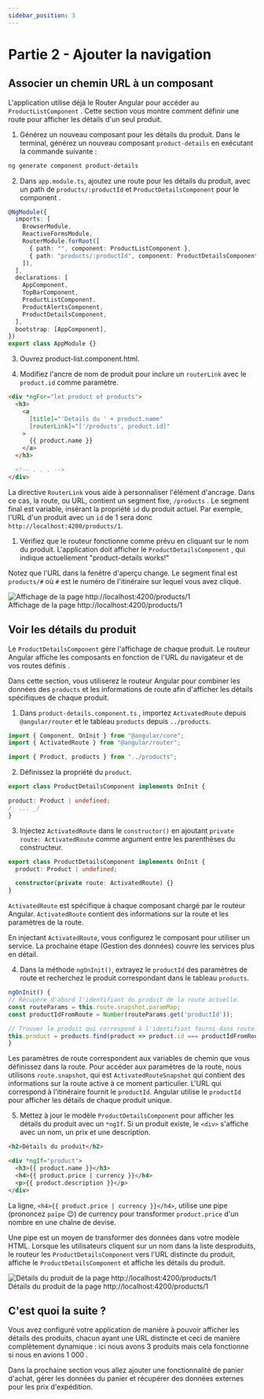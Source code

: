 ```yaml
---
sidebar_position: 3
---
```


# Partie 2 - Ajouter la navigation

## Associer un chemin URL à un composant

L'application utilise déjà le Router Angular pour accéder au `ProductListComponent` . Cette section vous montre comment définir une route pour afficher les détails d'un seul produit.

1. Générez un nouveau composant pour les détails du produit. Dans le terminal, générez un nouveau composant `product-details` en exécutant la commande suivante :

```bash title=Terminal"
ng generate component product-details
```

2. Dans `app.module.ts`, ajoutez une route pour les détails du produit, avec un path de `products/:productId` et `ProductDetailsComponent` pour le component .

```typescript title=src/app/app.module.ts"
@NgModule({
  imports: [
    BrowserModule,
    ReactiveFormsModule,
    RouterModule.forRoot([
      { path: "", component: ProductListComponent },
      { path: "products/:productId", component: ProductDetailsComponent },
    ]),
  ],
  declarations: [
    AppComponent,
    TopBarComponent,
    ProductListComponent,
    ProductAlertsComponent,
    ProductDetailsComponent,
  ],
  bootstrap: [AppComponent],
})
export class AppModule {}
```

3. Ouvrez product-list.component.html.

4. Modifiez l'ancre de nom de produit pour inclure un `routerLink` avec le `product.id` comme paramètre.

```html title=src/app/product-list/product-list.component.html"
<div *ngFor="let product of products">
  <h3>
    <a
      [title]="'Details du ' + product.name"
      [routerLink]="['/products', product.id]"
    >
      {{ product.name }}
    </a>
  </h3>

  <!-- . . . -->
</div>
```

La directive `RouterLink` vous aide à personnaliser l'élément d'ancrage. Dans ce cas, la route, ou URL, contient un segment fixe, `/products` . Le segment final est variable, insérant la propriété `id` du produit actuel. Par exemple, l'URL d'un produit avec un `id` de 1 sera donc `http://localhost:4200/products/1`.

1. Vérifiez que le routeur fonctionne comme prévu en cliquant sur le nom du produit. L'application doit afficher le `ProductDetailsComponent` , qui indique actuellement "product-details works!"

Notez que l'URL dans la fenêtre d'aperçu change. Le segment final est `products/#` où `#` est le numéro de l'itinéraire sur lequel vous avez cliqué.

<div class="container-img-50">
  <img
    src={require('./assets/products-details-works.png').default}
    alt="Affichage de la page http://localhost:4200/products/1"
  />
  <figcaption>Affichage de la page http://localhost:4200/products/1</figcaption>
</div>

## Voir les détails du produit

Le `ProductDetailsComponent` gère l'affichage de chaque produit. Le routeur Angular affiche les composants en fonction de l'URL du navigateur et de vos routes définis .

Dans cette section, vous utiliserez le routeur Angular pour combiner les données des `products` et les informations de route afin d'afficher les détails spécifiques de chaque produit.

1. Dans `product-details.component.ts` , importez `ActivatedRoute` depuis `@angular/router` et le tableau `products` depuis `../products`.

```ts title='src/app/product-details/product-details.component.ts'
import { Component, OnInit } from "@angular/core";
import { ActivatedRoute } from "@angular/router";

import { Product, products } from "../products";
```

2. Définissez la propriété du `product`.

```ts title='src/app/product-details/product-details.component.ts'
export class ProductDetailsComponent implements OnInit {

product: Product | undefined;
/_ ... _/
}

```

3. Injectez `ActivatedRoute` dans le `constructor()` en ajoutant `private route: ActivatedRoute` comme argument entre les parenthèses du constructeur.

```ts title='src/app/product-details/product-details.component.ts'
export class ProductDetailsComponent implements OnInit {
  product: Product | undefined;

  constructor(private route: ActivatedRoute) {}
}
```

`ActivatedRoute` est spécifique à chaque composant chargé par le routeur Angular. `ActivatedRoute` contient des informations sur la route et les paramètres de la route.

En injectant `ActivatedRoute`, vous configurez le composant pour utiliser un service. La prochaine étape (Gestion des données) couvre les services plus en détail.

4. Dans la méthode `ngOnInit()`, extrayez le `productId` des paramètres de route et recherchez le produit correspondant dans le tableau `products`.

```ts title='src/app/product-details/product-details.component.ts'
ngOnInit() {
// Récupère d'abord l'identifiant du produit de la route actuelle.
const routeParams = this.route.snapshot.paramMap;
const productIdFromRoute = Number(routeParams.get('productId'));

// Trouver le produit qui correspond à l'identifiant fourni dans route.
this.product = products.find(product => product.id === productIdFromRoute);
}
```

Les paramètres de route correspondent aux variables de chemin que vous définissez dans la route. Pour accéder aux paramètres de la route, nous utilisons `route.snapshot`, qui est `ActivatedRouteSnapshot` qui contient des informations sur la route active à ce moment particulier. L'URL qui correspond à l'itinéraire fournit le `productId`. Angular utilise le `productId` pour afficher les détails de chaque produit unique.

5. Mettez à jour le modèle `ProductDetailsComponent` pour afficher les détails du produit avec un `*ngIf`. Si un produit existe, le `<div>` s'affiche avec un nom, un prix et une description.

```html title='src/app/product-details/product-details.component.html'
<h2>Détails du produit</h2>

<div *ngIf="product">
  <h3>{{ product.name }}</h3>
  <h4>{{ product.price | currency }}</h4>
  <p>{{ product.description }}</p>
</div>
```

La ligne,
`<h4>{{ product.price | currency }}</h4>`, utilise une pipe (prononcez `païpe` 😉) de currency pour transformer `product.price` d'un nombre en une chaîne de devise.

Une pipe est un moyen de transformer des données dans votre
modèle HTML. Lorsque les utilisateurs cliquent sur un nom dans la liste desproduits, le routeur les `ProductDetailsComponent` vers l'URL distincte du produit, affiche le `ProductDetailsComponent` et affiche les détails du produit.

<div class="container-img-50">
  <img
    src={require('./assets/product-details.png').default}
    alt="Détails du produit de la page http://localhost:4200/products/1"
  />
  <figcaption>Détails du produit de la page http://localhost:4200/products/1</figcaption>
</div>

## C'est quoi la suite ?

Vous avez configuré votre application de manière à pouvoir afficher les détails des produits, chacun ayant une URL distincte et ceci de manière complètement dynamique : ici nous avons 3 produits mais cela fonctionne si nous en avions 1 000 .

Dans la prochaine section vous allez ajouter une fonctionnalité de panier d'achat, gérer les données du panier et récupérer des données externes pour les prix d'expédition.
